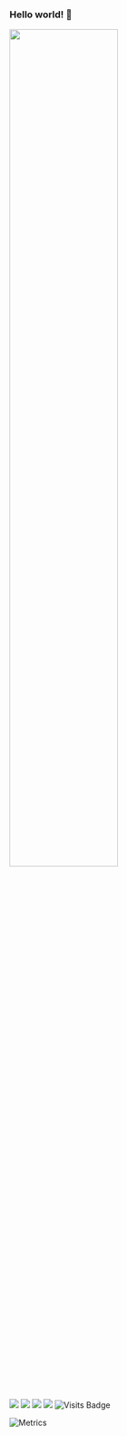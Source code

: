 ### **Hello world!** 👋
<div>
  <img src="https://raw.githubusercontent.com/artlaman/chalice-icon-theme/master/assets/harold.jpg" width=61.5%>
</div>

[<img src="https://img.shields.io/badge/github-%2312100E.svg?&style=for-the-badge&logo=github&logoColor=white" />](https://github.com/BrianRuizy) [<img src="https://img.shields.io/badge/linkedin-%230077B5.svg?&style=for-the-badge&logo=linkedin&logoColor=white" />](https://www.linkedin.com/in/brianruizy/) [<img src = "https://img.shields.io/badge/instagram-%23E4405F.svg?&style=for-the-badge&logo=instagram&logoColor=white">](https://www.instagram.com/brianruizy/) [<img src ="https://img.shields.io/badge/Portfolio-up-%23.svg?&style=for-the-badge&logo=&logoColor=white%22">](https://brianruizy.com/) ![Visits Badge](https://badges.pufler.dev/visits/brianruizy/brianruizy?style=for-the-badge ) 

![Metrics](https://metrics.lecoq.io/brianruizy?template=classic&base.repositories=0&followup=1&lines=1&isocalendar=1&languages=1&isocalendar.duration=half-year&languages.colors=github&languages.threshold=0%25&config.timezone=America%2FChicago)
